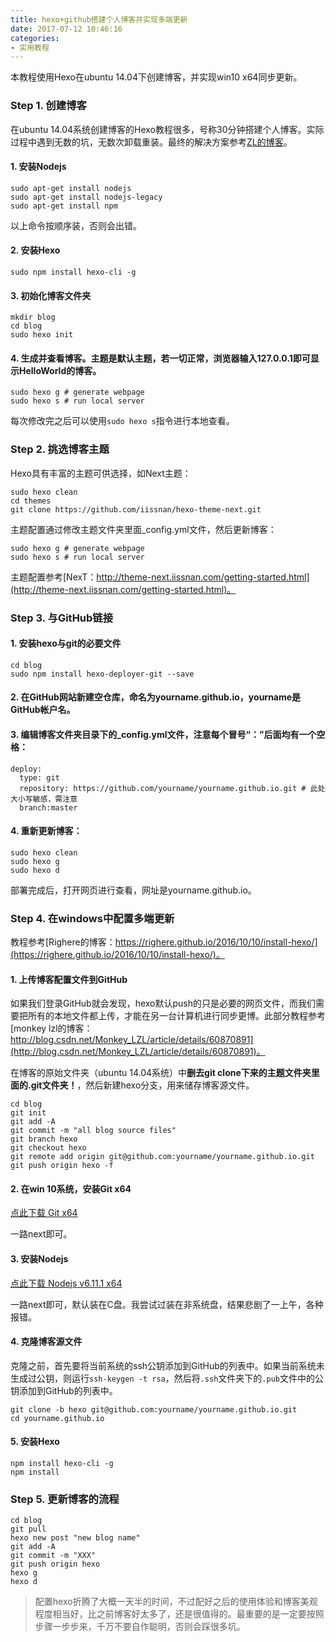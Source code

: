 ```yaml
---
title: hexo+github搭建个人博客并实现多端更新
date: 2017-07-12 10:46:16
categories: 
- 实用教程
---
```


本教程使用Hexo在ubuntu 14.04下创建博客，并实现win10 x64同步更新。

### Step 1. 创建博客

在ubuntu 14.04系统创建博客的Hexo教程很多，号称30分钟搭建个人博客。实际过程中遇到无数的坑，无数次卸载重装。最终的解决方案参考[ZL的博客](https://github.com/MasterIzumi/tricks/blob/master/blog_on_github.md)。

#### 1. 安装Nodejs

```
sudo apt-get install nodejs
sudo apt-get install nodejs-legacy
sudo apt-get install npm
```

以上命令按顺序装，否则会出错。

#### 2. 安装Hexo

```
sudo npm install hexo-cli -g
```

#### 3. 初始化博客文件夹

```
mkdir blog
cd blog
sudo hexo init
```

#### 4. 生成并查看博客。主题是默认主题，若一切正常，浏览器输入127.0.0.1即可显示HelloWorld的博客。

```
sudo hexo g # generate webpage
sudo hexo s # run local server
```

每次修改完之后可以使用` sudo hexo s `指令进行本地查看。

### Step 2. 挑选博客主题

Hexo具有丰富的主题可供选择，如Next主题：

```
sudo hexo clean
cd themes
git clone https://github.com/iissnan/hexo-theme-next.git
```

主题配置通过修改主题文件夹里面_config.yml文件，然后更新博客：

```
sudo hexo g # generate webpage
sudo hexo s # run local server
```

主题配置参考[NexT：http://theme-next.iissnan.com/getting-started.html](http://theme-next.iissnan.com/getting-started.html)。

### Step 3. 与GitHub链接

#### 1. 安装hexo与git的必要文件

```
cd blog
sudo npm install hexo-deployer-git --save
```

#### 2. 在GitHub网站新建空仓库，命名为yourname.github.io，yourname是GitHub帐户名。

#### 3. 编辑博客文件夹目录下的_config.yml文件，注意每个冒号“：”后面均有一个空格：

```
deploy:
  type: git
  repository: https://github.com/yourname/yourname.github.io.git # 此处大小写敏感，需注意
  branch:master
```

#### 4. 重新更新博客：

```
sudo hexo clean
sudo hexo g
sudo hexo d
```

部署完成后，打开网页进行查看，网址是yourname.github.io。


### Step 4. 在windows中配置多端更新


教程参考[Righere的博客：https://righere.github.io/2016/10/10/install-hexo/](https://righere.github.io/2016/10/10/install-hexo/)。

#### 1. 上传博客配置文件到GitHub

如果我们登录GitHub就会发现，hexo默认push的只是必要的网页文件，而我们需要把所有的本地文件都上传，才能在另一台计算机进行同步更博。此部分教程参考[monkey lzl的博客：http://blog.csdn.net/Monkey_LZL/article/details/60870891](http://blog.csdn.net/Monkey_LZL/article/details/60870891)。

在博客的原始文件夹（ubuntu 14.04系统）中**删去git clone下来的主题文件夹里面的.git文件夹！**，然后新建hexo分支，用来储存博客源文件。

```
cd blog
git init
git add -A
git commit -m "all blog source files"
git branch hexo
git checkout hexo
git remote add origin git@github.com:yourname/yourname.github.io.git
git push origin hexo -f
```

#### 2. 在win 10系统，安装Git x64

[点此下载 Git x64](https://github-production-release-asset-2e65be.s3.amazonaws.com/23216272/ed753c7e-5a85-11e7-9106-d484e52df854?X-Amz-Algorithm=AWS4-HMAC-SHA256&X-Amz-Credential=AKIAIWNJYAX4CSVEH53A%2F20170712%2Fus-east-1%2Fs3%2Faws4_request&X-Amz-Date=20170712T034345Z&X-Amz-Expires=300&X-Amz-Signature=28dfdad9dcc187544a3221a3ae8e0a6391eaf624c47f9cb49065e5dda567ee0e&X-Amz-SignedHeaders=host&actor_id=16009946&response-content-disposition=attachment%3B%20filename%3DGit-2.13.2-64-bit.exe&response-content-type=application%2Foctet-stream)

一路next即可。

#### 3. 安装Nodejs

[点此下载 Nodejs v6.11.1 x64](https://nodejs.org/dist/v6.11.1/node-v6.11.1-x64.msi)

一路next即可，默认装在C盘。我尝试过装在非系统盘，结果悲剧了一上午，各种报错。

#### 4. 克隆博客源文件

克隆之前，首先要将当前系统的ssh公钥添加到GitHub的列表中。如果当前系统未生成过公钥，则运行`ssh-keygen -t rsa`，然后将`.ssh`文件夹下的`.pub`文件中的公钥添加到GitHub的列表中。

```
git clone -b hexo git@github.com:yourname/yourname.github.io.git
cd yourname.github.io
```

#### 5. 安装Hexo

```
npm install hexo-cli -g
npm install
```

### Step 5. 更新博客的流程

```
cd blog
git pull
hexo new post "new blog name"
git add -A
git commit -m "XXX"
git push origin hexo
hexo g
hexo d
```

> 配置hexo折腾了大概一天半的时间，不过配好之后的使用体验和博客美观程度相当好，比之前博客好太多了，还是很值得的。最重要的是一定要按照步骤一步步来，千万不要自作聪明，否则会踩很多坑。